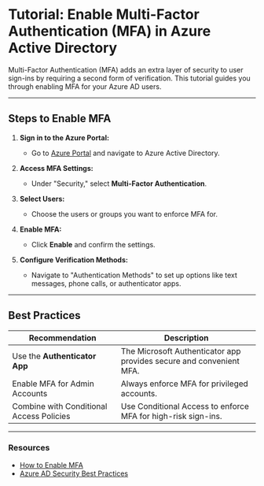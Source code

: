 # Tutorial: Enable Multi-Factor Authentication (MFA) in Azure Active Directory

Multi-Factor Authentication (MFA) adds an extra layer of security to user sign-ins by requiring a second form of verification. This tutorial guides you through enabling MFA for your Azure AD users.

---

## Steps to Enable MFA
1. **Sign in to the Azure Portal:**
   - Go to [Azure Portal](https://portal.azure.com) and navigate to Azure Active Directory.

2. **Access MFA Settings:**
   - Under "Security," select **Multi-Factor Authentication**.

3. **Select Users:**
   - Choose the users or groups you want to enforce MFA for.

4. **Enable MFA:**
   - Click **Enable** and confirm the settings.

5. **Configure Verification Methods:**
   - Navigate to "Authentication Methods" to set up options like text messages, phone calls, or authenticator apps.

---

## Best Practices
| Recommendation                         | Description                                                                                      |
|----------------------------------------|--------------------------------------------------------------------------------------------------|
| Use the **Authenticator App**          | The Microsoft Authenticator app provides secure and convenient MFA.                              |
| Enable MFA for Admin Accounts          | Always enforce MFA for privileged accounts.                                                     |
| Combine with Conditional Access Policies | Use Conditional Access to enforce MFA for high-risk sign-ins.                                    |

---

### Resources
- [How to Enable MFA](https://learn.microsoft.com/entra/identity/authentication/howto-mfa-getstarted?WT.mc_id=%3Fwt.mc_id%3Dstudentamb_260352)
- [Azure AD Security Best Practices](https://learn.microsoft.com/azure/security/fundamentals/identity-management-best-practices?WT.mc_id=%3Fwt.mc_id%3Dstudentamb_260352)
